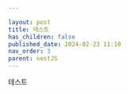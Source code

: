 ```yaml
---

layout: post
title: 테스트
has_children: false
published_date: 2024-02-23 11:10
nav_order: 3
parent: nestJS
---
```

테스트

